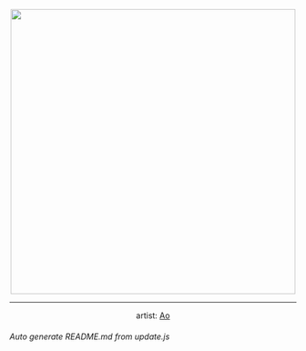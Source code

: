 
<p align="center">
  <img width="500" src="https://nekos.best/api/v2/neko/0331.png">
  <hr/>
  <center>
    artist: <a href="https://www.pixiv.net/en/artworks/86996647">Ao</a>
  </center>
</p>


###### Auto generate README.md from update.js

